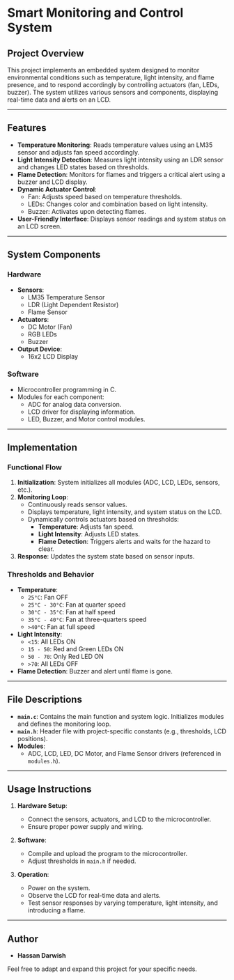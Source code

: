 # Smart Monitoring and Control System

## Project Overview

This project implements an embedded system designed to monitor environmental conditions such as temperature, light intensity, and flame presence, and to respond accordingly by controlling actuators (fan, LEDs, buzzer). The system utilizes various sensors and components, displaying real-time data and alerts on an LCD.

---

## Features

- **Temperature Monitoring**: Reads temperature values using an LM35 sensor and adjusts fan speed accordingly.
- **Light Intensity Detection**: Measures light intensity using an LDR sensor and changes LED states based on thresholds.
- **Flame Detection**: Monitors for flames and triggers a critical alert using a buzzer and LCD display.
- **Dynamic Actuator Control**:
  - Fan: Adjusts speed based on temperature thresholds.
  - LEDs: Changes color and combination based on light intensity.
  - Buzzer: Activates upon detecting flames.
- **User-Friendly Interface**: Displays sensor readings and system status on an LCD screen.

---

## System Components

### Hardware
- **Sensors**:
  - LM35 Temperature Sensor
  - LDR (Light Dependent Resistor)
  - Flame Sensor
- **Actuators**:
  - DC Motor (Fan)
  - RGB LEDs
  - Buzzer
- **Output Device**:
  - 16x2 LCD Display

### Software
- Microcontroller programming in C.
- Modules for each component:
  - ADC for analog data conversion.
  - LCD driver for displaying information.
  - LED, Buzzer, and Motor control modules.

---

## Implementation

### Functional Flow
1. **Initialization**: System initializes all modules (ADC, LCD, LEDs, sensors, etc.).
2. **Monitoring Loop**:
   - Continuously reads sensor values.
   - Displays temperature, light intensity, and system status on the LCD.
   - Dynamically controls actuators based on thresholds:
     - **Temperature**: Adjusts fan speed.
     - **Light Intensity**: Adjusts LED states.
     - **Flame Detection**: Triggers alerts and waits for the hazard to clear.
3. **Response**: Updates the system state based on sensor inputs.

### Thresholds and Behavior
- **Temperature**:
  - `25°C`: Fan OFF
  - `25°C - 30°C`: Fan at quarter speed
  - `30°C - 35°C`: Fan at half speed
  - `35°C - 40°C`: Fan at three-quarters speed
  - `>40°C`: Fan at full speed
- **Light Intensity**:
  - `<15`: All LEDs ON
  - `15 - 50`: Red and Green LEDs ON
  - `50 - 70`: Only Red LED ON
  - `>70`: All LEDs OFF
- **Flame Detection**: Buzzer and alert until flame is gone.

---

## File Descriptions

- **`main.c`**: Contains the main function and system logic. Initializes modules and defines the monitoring loop.
- **`main.h`**: Header file with project-specific constants (e.g., thresholds, LCD positions).
- **Modules**:
  - ADC, LCD, LED, DC Motor, and Flame Sensor drivers (referenced in `modules.h`).

---

## Usage Instructions

1. **Hardware Setup**:
   - Connect the sensors, actuators, and LCD to the microcontroller.
   - Ensure proper power supply and wiring.

2. **Software**:
   - Compile and upload the program to the microcontroller.
   - Adjust thresholds in `main.h` if needed.

3. **Operation**:
   - Power on the system.
   - Observe the LCD for real-time data and alerts.
   - Test sensor responses by varying temperature, light intensity, and introducing a flame.

---

## Author

- **Hassan Darwish**

Feel free to adapt and expand this project for your specific needs.
